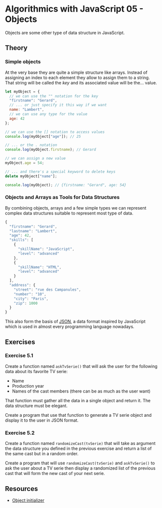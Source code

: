 
# Algorithmics with JavaScript 05 - Objects

Objects are some other type of data structure in JavaScript.

## Theory

### Simple objects

At the very base they are quite a simple structure like arrays. Instead of assigning an index to each element they allow to assign them to a string. That string will be called the *key* and its associated value will be the... value.

```javascript
let myObject = {
  // we can use the "" notation for the key
  "firstname": "Gerard",
  // ... or just specify it this way if we want
  name: "Lambert",
  // we can use any type for the value
  age: 42
};

// we can use the [] notation to access values
console.log(myObject["age"]); // 25

// ... or the . notation
console.log(myObject.firstname); // Gerard

// we can assign a new value
myObject.age = 54;

// ... and there's a special keyword to delete keys
delete myObject["name"];

console.log(myObject); // {firstname: "Gerard", age: 54}
```

### Objects and Arrays as Tools for Data Structures

By combining objects, arrays and a few simple types we can represent complex data structures suitable to represent most type of data.

```javascript
{
  "firstname": "Gerard",
  "lastname": "Lambert",
  "age": 42,
  "skills": [
    {
      "skillName": "JavaScript",
      "level": "advanced"
    },
    {
      "skillName": "HTML",
      "level": "advanced"
    }
  ],
  "address": {
    "street": "rue des Campanules",
    "number": "10",
    "city": "Paris",
    "zip": 1000
  }
}
```

This also form the basis of [JSON](https://en.wikipedia.org/wiki/JSON), a data format inspired by JavaScript which is used in almost every programming language nowadays.

## Exercises

### Exercise 5.1

Create a function named `askTvSerie()` that will ask the user for the following data about its favorite TV serie:

* Name
* Production year
* Names of the cast members (there can be as much as the user want)

That function must gather all the data in a single object and return it. The data structure must be elegant.

Create a program that use that function to generate a TV serie object and display it to the user in JSON format.

### Exercise 5.2

Create a function named `randomizeCast(tvSerie)` that will take as argument the data structure you defined in the previous exercise and return a list of the same cast but in a random order.

Create a program that will use `randomizeCast(tvSerie)` and `askTvSerie()` to ask the user about a TV serie then display a randomized list of the previous cast that will form the new cast of your next serie.

## Resources

* [Object initializer](https://developer.mozilla.org/en-US/docs/Web/JavaScript/Reference/Operators/Object_initializer)

